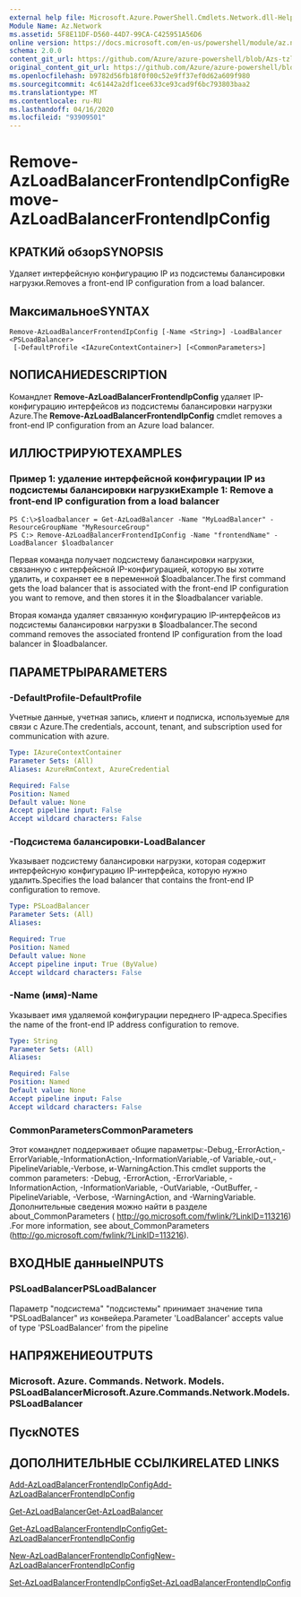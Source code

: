 ```yaml
---
external help file: Microsoft.Azure.PowerShell.Cmdlets.Network.dll-Help.xml
Module Name: Az.Network
ms.assetid: 5F8E11DF-D560-44D7-99CA-C425951A56D6
online version: https://docs.microsoft.com/en-us/powershell/module/az.network/remove-azloadbalancerfrontendipconfig
schema: 2.0.0
content_git_url: https://github.com/Azure/azure-powershell/blob/Azs-tzl/src/Network/Network/help/Remove-AzLoadBalancerFrontendIpConfig.md
original_content_git_url: https://github.com/Azure/azure-powershell/blob/Azs-tzl/src/Network/Network/help/Remove-AzLoadBalancerFrontendIpConfig.md
ms.openlocfilehash: b9782d56fb18f0f00c52e9ff37ef0d62a609f980
ms.sourcegitcommit: 4c61442a2df1cee633ce93cad9f6bc793803baa2
ms.translationtype: MT
ms.contentlocale: ru-RU
ms.lasthandoff: 04/16/2020
ms.locfileid: "93909501"
---
```

# <span data-ttu-id="4f4dc-101">Remove-AzLoadBalancerFrontendIpConfig</span><span class="sxs-lookup"><span data-stu-id="4f4dc-101">Remove-AzLoadBalancerFrontendIpConfig</span></span>

## <span data-ttu-id="4f4dc-102">КРАТКИй обзор</span><span class="sxs-lookup"><span data-stu-id="4f4dc-102">SYNOPSIS</span></span>
<span data-ttu-id="4f4dc-103">Удаляет интерфейсную конфигурацию IP из подсистемы балансировки нагрузки.</span><span class="sxs-lookup"><span data-stu-id="4f4dc-103">Removes a front-end IP configuration from a load balancer.</span></span>

## <span data-ttu-id="4f4dc-104">Максимальное</span><span class="sxs-lookup"><span data-stu-id="4f4dc-104">SYNTAX</span></span>

```
Remove-AzLoadBalancerFrontendIpConfig [-Name <String>] -LoadBalancer <PSLoadBalancer>
 [-DefaultProfile <IAzureContextContainer>] [<CommonParameters>]
```

## <span data-ttu-id="4f4dc-105">NОПИСАНИЕ</span><span class="sxs-lookup"><span data-stu-id="4f4dc-105">DESCRIPTION</span></span>
<span data-ttu-id="4f4dc-106">Командлет **Remove-AzLoadBalancerFrontendIpConfig** удаляет IP-конфигурацию интерфейсов из подсистемы балансировки нагрузки Azure.</span><span class="sxs-lookup"><span data-stu-id="4f4dc-106">The **Remove-AzLoadBalancerFrontendIpConfig** cmdlet removes a front-end IP configuration from an Azure load balancer.</span></span>

## <span data-ttu-id="4f4dc-107">ИЛЛЮСТРИРУЮТ</span><span class="sxs-lookup"><span data-stu-id="4f4dc-107">EXAMPLES</span></span>

### <span data-ttu-id="4f4dc-108">Пример 1: удаление интерфейсной конфигурации IP из подсистемы балансировки нагрузки</span><span class="sxs-lookup"><span data-stu-id="4f4dc-108">Example 1: Remove a front-end IP configuration from a load balancer</span></span>
```
PS C:\>$loadbalancer = Get-AzLoadBalancer -Name "MyLoadBalancer" -ResourceGroupName "MyResourceGroup"
PS C:> Remove-AzLoadBalancerFrontendIpConfig -Name "frontendName" -LoadBalancer $loadbalancer
```

<span data-ttu-id="4f4dc-109">Первая команда получает подсистему балансировки нагрузки, связанную с интерфейсной IP-конфигурацией, которую вы хотите удалить, и сохраняет ее в переменной $loadbalancer.</span><span class="sxs-lookup"><span data-stu-id="4f4dc-109">The first command gets the load balancer that is associated with the front-end IP configuration you want to remove, and then stores it in the $loadbalancer variable.</span></span>

<span data-ttu-id="4f4dc-110">Вторая команда удаляет связанную конфигурацию IP-интерфейсов из подсистемы балансировки нагрузки в $loadbalancer.</span><span class="sxs-lookup"><span data-stu-id="4f4dc-110">The second command removes the associated frontend IP configuration from the load balancer in $loadbalancer.</span></span>

## <span data-ttu-id="4f4dc-111">ПАРАМЕТРЫ</span><span class="sxs-lookup"><span data-stu-id="4f4dc-111">PARAMETERS</span></span>

### <span data-ttu-id="4f4dc-112">-DefaultProfile</span><span class="sxs-lookup"><span data-stu-id="4f4dc-112">-DefaultProfile</span></span>
<span data-ttu-id="4f4dc-113">Учетные данные, учетная запись, клиент и подписка, используемые для связи с Azure.</span><span class="sxs-lookup"><span data-stu-id="4f4dc-113">The credentials, account, tenant, and subscription used for communication with azure.</span></span>

```yaml
Type: IAzureContextContainer
Parameter Sets: (All)
Aliases: AzureRmContext, AzureCredential

Required: False
Position: Named
Default value: None
Accept pipeline input: False
Accept wildcard characters: False
```

### <span data-ttu-id="4f4dc-114">-Подсистема балансировки</span><span class="sxs-lookup"><span data-stu-id="4f4dc-114">-LoadBalancer</span></span>
<span data-ttu-id="4f4dc-115">Указывает подсистему балансировки нагрузки, которая содержит интерфейсную конфигурацию IP-интерфейса, которую нужно удалить.</span><span class="sxs-lookup"><span data-stu-id="4f4dc-115">Specifies the load balancer that contains the front-end IP configuration to remove.</span></span>

```yaml
Type: PSLoadBalancer
Parameter Sets: (All)
Aliases: 

Required: True
Position: Named
Default value: None
Accept pipeline input: True (ByValue)
Accept wildcard characters: False
```

### <span data-ttu-id="4f4dc-116">-Name (имя)</span><span class="sxs-lookup"><span data-stu-id="4f4dc-116">-Name</span></span>
<span data-ttu-id="4f4dc-117">Указывает имя удаляемой конфигурации переднего IP-адреса.</span><span class="sxs-lookup"><span data-stu-id="4f4dc-117">Specifies the name of the front-end IP address configuration to remove.</span></span>

```yaml
Type: String
Parameter Sets: (All)
Aliases: 

Required: False
Position: Named
Default value: None
Accept pipeline input: False
Accept wildcard characters: False
```

### <span data-ttu-id="4f4dc-118">CommonParameters</span><span class="sxs-lookup"><span data-stu-id="4f4dc-118">CommonParameters</span></span>
<span data-ttu-id="4f4dc-119">Этот командлет поддерживает общие параметры:-Debug,-ErrorAction,-ErrorVariable,-InformationAction,-InformationVariable,-of Variable,-out,-PipelineVariable,-Verbose, и-WarningAction.</span><span class="sxs-lookup"><span data-stu-id="4f4dc-119">This cmdlet supports the common parameters: -Debug, -ErrorAction, -ErrorVariable, -InformationAction, -InformationVariable, -OutVariable, -OutBuffer, -PipelineVariable, -Verbose, -WarningAction, and -WarningVariable.</span></span> <span data-ttu-id="4f4dc-120">Дополнительные сведения можно найти в разделе about_CommonParameters ( http://go.microsoft.com/fwlink/?LinkID=113216) .</span><span class="sxs-lookup"><span data-stu-id="4f4dc-120">For more information, see about_CommonParameters (http://go.microsoft.com/fwlink/?LinkID=113216).</span></span>

## <span data-ttu-id="4f4dc-121">ВХОДНЫЕ данные</span><span class="sxs-lookup"><span data-stu-id="4f4dc-121">INPUTS</span></span>

### <span data-ttu-id="4f4dc-122">PSLoadBalancer</span><span class="sxs-lookup"><span data-stu-id="4f4dc-122">PSLoadBalancer</span></span>
<span data-ttu-id="4f4dc-123">Параметр "подсистема" "подсистемы" принимает значение типа "PSLoadBalancer" из конвейера.</span><span class="sxs-lookup"><span data-stu-id="4f4dc-123">Parameter 'LoadBalancer' accepts value of type 'PSLoadBalancer' from the pipeline</span></span>

## <span data-ttu-id="4f4dc-124">НАПРЯЖЕНИЕ</span><span class="sxs-lookup"><span data-stu-id="4f4dc-124">OUTPUTS</span></span>

### <span data-ttu-id="4f4dc-125">Microsoft. Azure. Commands. Network. Models. PSLoadBalancer</span><span class="sxs-lookup"><span data-stu-id="4f4dc-125">Microsoft.Azure.Commands.Network.Models.PSLoadBalancer</span></span>

## <span data-ttu-id="4f4dc-126">Пуск</span><span class="sxs-lookup"><span data-stu-id="4f4dc-126">NOTES</span></span>

## <span data-ttu-id="4f4dc-127">ДОПОЛНИТЕЛЬНЫЕ ССЫЛКИ</span><span class="sxs-lookup"><span data-stu-id="4f4dc-127">RELATED LINKS</span></span>

[<span data-ttu-id="4f4dc-128">Add-AzLoadBalancerFrontendIpConfig</span><span class="sxs-lookup"><span data-stu-id="4f4dc-128">Add-AzLoadBalancerFrontendIpConfig</span></span>](./Add-AzLoadBalancerFrontendIpConfig.md)

[<span data-ttu-id="4f4dc-129">Get-AzLoadBalancer</span><span class="sxs-lookup"><span data-stu-id="4f4dc-129">Get-AzLoadBalancer</span></span>](./Get-AzLoadBalancer.md)

[<span data-ttu-id="4f4dc-130">Get-AzLoadBalancerFrontendIpConfig</span><span class="sxs-lookup"><span data-stu-id="4f4dc-130">Get-AzLoadBalancerFrontendIpConfig</span></span>](./Get-AzLoadBalancerFrontendIpConfig.md)

[<span data-ttu-id="4f4dc-131">New-AzLoadBalancerFrontendIpConfig</span><span class="sxs-lookup"><span data-stu-id="4f4dc-131">New-AzLoadBalancerFrontendIpConfig</span></span>](./New-AzLoadBalancerFrontendIpConfig.md)

[<span data-ttu-id="4f4dc-132">Set-AzLoadBalancerFrontendIpConfig</span><span class="sxs-lookup"><span data-stu-id="4f4dc-132">Set-AzLoadBalancerFrontendIpConfig</span></span>](./Set-AzLoadBalancerFrontendIpConfig.md)


